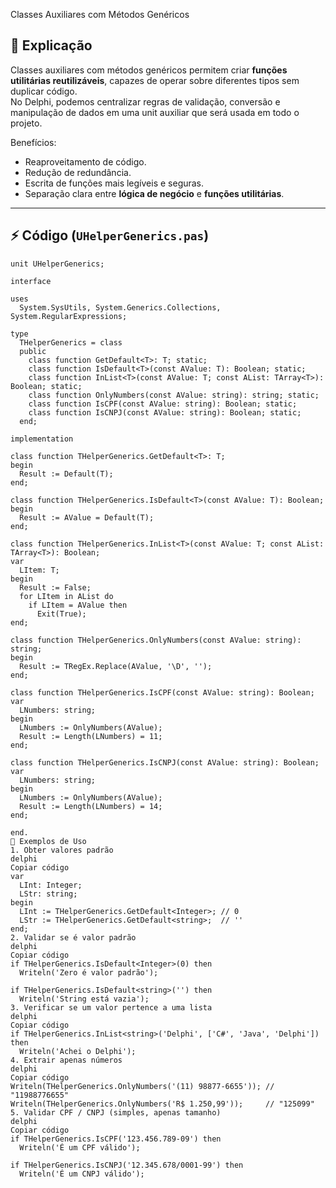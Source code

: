 Classes Auxiliares com Métodos Genéricos

## 🔎 Explicação
Classes auxiliares com métodos genéricos permitem criar **funções utilitárias reutilizáveis**, capazes de operar sobre diferentes tipos sem duplicar código.  
No Delphi, podemos centralizar regras de validação, conversão e manipulação de dados em uma unit auxiliar que será usada em todo o projeto.

Benefícios:
- Reaproveitamento de código.  
- Redução de redundância.  
- Escrita de funções mais legíveis e seguras.  
- Separação clara entre **lógica de negócio** e **funções utilitárias**.  

---

## ⚡ Código (`UHelperGenerics.pas`)

```delphi
unit UHelperGenerics;

interface

uses
  System.SysUtils, System.Generics.Collections, System.RegularExpressions;

type
  THelperGenerics = class
  public
    class function GetDefault<T>: T; static;
    class function IsDefault<T>(const AValue: T): Boolean; static;
    class function InList<T>(const AValue: T; const AList: TArray<T>): Boolean; static;
    class function OnlyNumbers(const AValue: string): string; static;
    class function IsCPF(const AValue: string): Boolean; static;
    class function IsCNPJ(const AValue: string): Boolean; static;
  end;

implementation

class function THelperGenerics.GetDefault<T>: T;
begin
  Result := Default(T);
end;

class function THelperGenerics.IsDefault<T>(const AValue: T): Boolean;
begin
  Result := AValue = Default(T);
end;

class function THelperGenerics.InList<T>(const AValue: T; const AList: TArray<T>): Boolean;
var
  LItem: T;
begin
  Result := False;
  for LItem in AList do
    if LItem = AValue then
      Exit(True);
end;

class function THelperGenerics.OnlyNumbers(const AValue: string): string;
begin
  Result := TRegEx.Replace(AValue, '\D', '');
end;

class function THelperGenerics.IsCPF(const AValue: string): Boolean;
var
  LNumbers: string;
begin
  LNumbers := OnlyNumbers(AValue);
  Result := Length(LNumbers) = 11;
end;

class function THelperGenerics.IsCNPJ(const AValue: string): Boolean;
var
  LNumbers: string;
begin
  LNumbers := OnlyNumbers(AValue);
  Result := Length(LNumbers) = 14;
end;

end.
🚀 Exemplos de Uso
1. Obter valores padrão
delphi
Copiar código
var
  LInt: Integer;
  LStr: string;
begin
  LInt := THelperGenerics.GetDefault<Integer>; // 0
  LStr := THelperGenerics.GetDefault<string>;  // ''
end;
2. Validar se é valor padrão
delphi
Copiar código
if THelperGenerics.IsDefault<Integer>(0) then
  Writeln('Zero é valor padrão');

if THelperGenerics.IsDefault<string>('') then
  Writeln('String está vazia');
3. Verificar se um valor pertence a uma lista
delphi
Copiar código
if THelperGenerics.InList<string>('Delphi', ['C#', 'Java', 'Delphi']) then
  Writeln('Achei o Delphi');
4. Extrair apenas números
delphi
Copiar código
Writeln(THelperGenerics.OnlyNumbers('(11) 98877-6655')); // "11988776655"
Writeln(THelperGenerics.OnlyNumbers('R$ 1.250,99'));     // "125099"
5. Validar CPF / CNPJ (simples, apenas tamanho)
delphi
Copiar código
if THelperGenerics.IsCPF('123.456.789-09') then
  Writeln('É um CPF válido');

if THelperGenerics.IsCNPJ('12.345.678/0001-99') then
  Writeln('É um CNPJ válido');